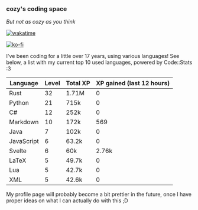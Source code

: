 ### cozy's coding space
*But not as cozy as you think*

[![wakatime](https://wakatime.com/badge/user/c0ba07bb-3421-41be-bd1a-d611e670f250.svg)](https://wakatime.com/@c0ba07bb-3421-41be-bd1a-d611e670f250)

[![ko-fi](https://ko-fi.com/img/githubbutton_sm.svg)](https://ko-fi.com/J3J75ITL4)

I've been coding for a little over 17 years, using various languages! See below, a list with my current top 10 used languages, powered by Code::Stats :3
    
| Language | Level | Total XP | XP gained (last 12 hours) |
| --- | --- | --- | --- |
| Rust | 32 | 1.71M | 0 |
| Python | 21 | 715k | 0 |
| C# | 12 | 252k | 0 |
| Markdown | 10 | 172k | 569 |
| Java | 7 | 102k | 0 |
| JavaScript | 6 | 63.2k | 0 |
| Svelte | 6 | 60k | 2.76k |
| LaTeX | 5 | 49.7k | 0 |
| Lua | 5 | 42.7k | 0 |
| XML | 5 | 42.6k | 0 |
    
My profile page will probably become a bit prettier in the future, once I have proper ideas on what I can actually do with this ;D